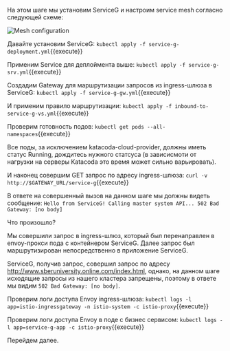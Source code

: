 На этом шаге мы установим ServiceG и настроим service mesh согласно следующей схеме:

![Mesh configuration](../assets/sc3-1.png)

Давайте установим ServiceG:
`kubectl apply -f service-g-deployment.yml`{{execute}}

Применим Service для деплоймента выше:
`kubectl apply -f service-g-srv.yml`{{execute}}

Создадим Gateway для маршрутизации запросов из ingress-шлюза в ServiceG:
`kubectl apply -f service-g-gw.yml`{{execute}}

И применим правило маршрутизации:
`kubectl apply -f inbound-to-service-g-vs.yml`{{execute}}

Проверим готовность подов:
`kubectl get pods --all-namespaces`{{execute}}

Все поды, за исключением katacoda-cloud-provider, должны иметь статус Running, дождитесь нужного статсуса (в зависисмоти от нагрузки на серверы Katacoda это время может сильно варьировать).

И наконец совершим GET запрос по адресу ingress-шлюза:
`curl -v http://$GATEWAY_URL/service-g`{{execute}}


В ответе на совершенный вызов на данном шаге мы должны видеть сообщение:
`Hello from ServiceG! Calling master system API... 502 Bad Gateway: [no body]`

Что произошло?

Мы совершили запрос в ingress-шлюз, который был перенаправлен в envoy-прокси пода с контейнером ServiceG. Далее запрос был маршрутизирован непосредственно в приложение ServiceG.

ServiceG, получив запрос, совершил запрос по адресу http://www.sberuniversity.online.com/index.html, однако, на данном шаге исходящие запросы из нашего кластера запрещены, поэтому в ответе мы видим `502 Bad Gateway: [no body]`.

Проверим логи доступа Envoy ingress-шлюза:
`kubectl logs -l app=istio-ingressgateway -n istio-system -c istio-proxy`{{execute}}

Проверим логи доступа Envoy в поде с бизнес сервисом:
`kubectl logs -l app=service-g-app -c istio-proxy`{{execute}}

Перейдем далее.